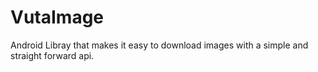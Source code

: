 VutaImage
=========

Android Libray that makes it easy to download images with a simple and straight forward api.

